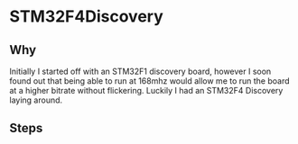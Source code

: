 STM32F4Discovery
===
Why
---
Initially I started off with an STM32F1 discovery board, however I soon found out that being able to run at 168mhz would allow me to run the board at a higher bitrate without flickering. Luckily I had an STM32F4 Discovery laying around.

Steps
---